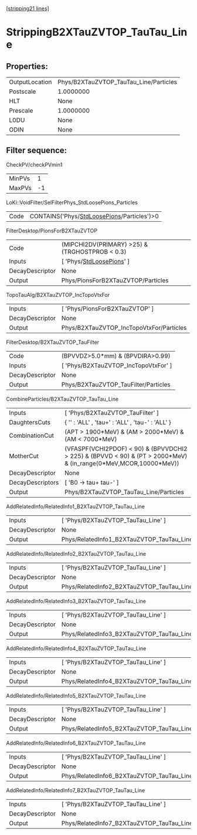 [[stripping21 lines]](./stripping21-index)

# StrippingB2XTauZVTOP_TauTau_Line

## Properties:

|                |                                        |
|----------------|----------------------------------------|
| OutputLocation | Phys/B2XTauZVTOP_TauTau_Line/Particles |
| Postscale      | 1.0000000                              |
| HLT            | None                                   |
| Prescale       | 1.0000000                              |
| L0DU           | None                                   |
| ODIN           | None                                   |

## Filter sequence:

CheckPV/checkPVmin1

|        |     |
|--------|-----|
| MinPVs | 1   |
| MaxPVs | -1  |

LoKi::VoidFilter/SelFilterPhys_StdLoosePions_Particles

|      |                                                                                            |
|------|--------------------------------------------------------------------------------------------|
| Code | CONTAINS('Phys/[StdLoosePions](./stripping21-commonparticles-stdloosepions)/Particles')\>0 |

FilterDesktop/PionsForB2XTauZVTOP

|                 |                                                                           |
|-----------------|---------------------------------------------------------------------------|
| Code            | (MIPCHI2DV(PRIMARY) \>25) & (TRGHOSTPROB \< 0.3)                          |
| Inputs          | [ 'Phys/[StdLoosePions](./stripping21-commonparticles-stdloosepions)' ] |
| DecayDescriptor | None                                                                      |
| Output          | Phys/PionsForB2XTauZVTOP/Particles                                        |

TopoTauAlg/B2XTauZVTOP_IncTopoVtxFor

|                 |                                          |
|-----------------|------------------------------------------|
| Inputs          | [ 'Phys/PionsForB2XTauZVTOP' ]         |
| DecayDescriptor | None                                     |
| Output          | Phys/B2XTauZVTOP_IncTopoVtxFor/Particles |

FilterDesktop/B2XTauZVTOP_TauFilter

|                 |                                        |
|-----------------|----------------------------------------|
| Code            | (BPVVDZ\>5.0\*mm) & (BPVDIRA\>0.99)    |
| Inputs          | [ 'Phys/B2XTauZVTOP_IncTopoVtxFor' ] |
| DecayDescriptor | None                                   |
| Output          | Phys/B2XTauZVTOP_TauFilter/Particles   |

CombineParticles/B2XTauZVTOP_TauTau_Line

|                  |                                                                                                                         |
|------------------|-------------------------------------------------------------------------------------------------------------------------|
| Inputs           | [ 'Phys/B2XTauZVTOP_TauFilter' ]                                                                                      |
| DaughtersCuts    | { '' : 'ALL' , 'tau+' : 'ALL' , 'tau-' : 'ALL' }                                                                        |
| CombinationCut   | (APT \> 1900\*MeV) & (AM \> 2000\*MeV) & (AM \< 7000\*MeV)                                                              |
| MotherCut        | (VFASPF(VCHI2PDOF) \< 90) & (BPVVDCHI2 \> 225) & (BPVVD \< 90) & (PT \> 2000\*MeV) & (in_range(0\*MeV,MCOR,10000\*MeV)) |
| DecayDescriptor  | None                                                                                                                    |
| DecayDescriptors | [ 'B0 -\> tau+ tau-' ]                                                                                                |
| Output           | Phys/B2XTauZVTOP_TauTau_Line/Particles                                                                                  |

AddRelatedInfo/RelatedInfo1_B2XTauZVTOP_TauTau_Line

|                 |                                                     |
|-----------------|-----------------------------------------------------|
| Inputs          | [ 'Phys/B2XTauZVTOP_TauTau_Line' ]                |
| DecayDescriptor | None                                                |
| Output          | Phys/RelatedInfo1_B2XTauZVTOP_TauTau_Line/Particles |

AddRelatedInfo/RelatedInfo2_B2XTauZVTOP_TauTau_Line

|                 |                                                     |
|-----------------|-----------------------------------------------------|
| Inputs          | [ 'Phys/B2XTauZVTOP_TauTau_Line' ]                |
| DecayDescriptor | None                                                |
| Output          | Phys/RelatedInfo2_B2XTauZVTOP_TauTau_Line/Particles |

AddRelatedInfo/RelatedInfo3_B2XTauZVTOP_TauTau_Line

|                 |                                                     |
|-----------------|-----------------------------------------------------|
| Inputs          | [ 'Phys/B2XTauZVTOP_TauTau_Line' ]                |
| DecayDescriptor | None                                                |
| Output          | Phys/RelatedInfo3_B2XTauZVTOP_TauTau_Line/Particles |

AddRelatedInfo/RelatedInfo4_B2XTauZVTOP_TauTau_Line

|                 |                                                     |
|-----------------|-----------------------------------------------------|
| Inputs          | [ 'Phys/B2XTauZVTOP_TauTau_Line' ]                |
| DecayDescriptor | None                                                |
| Output          | Phys/RelatedInfo4_B2XTauZVTOP_TauTau_Line/Particles |

AddRelatedInfo/RelatedInfo5_B2XTauZVTOP_TauTau_Line

|                 |                                                     |
|-----------------|-----------------------------------------------------|
| Inputs          | [ 'Phys/B2XTauZVTOP_TauTau_Line' ]                |
| DecayDescriptor | None                                                |
| Output          | Phys/RelatedInfo5_B2XTauZVTOP_TauTau_Line/Particles |

AddRelatedInfo/RelatedInfo6_B2XTauZVTOP_TauTau_Line

|                 |                                                     |
|-----------------|-----------------------------------------------------|
| Inputs          | [ 'Phys/B2XTauZVTOP_TauTau_Line' ]                |
| DecayDescriptor | None                                                |
| Output          | Phys/RelatedInfo6_B2XTauZVTOP_TauTau_Line/Particles |

AddRelatedInfo/RelatedInfo7_B2XTauZVTOP_TauTau_Line

|                 |                                                     |
|-----------------|-----------------------------------------------------|
| Inputs          | [ 'Phys/B2XTauZVTOP_TauTau_Line' ]                |
| DecayDescriptor | None                                                |
| Output          | Phys/RelatedInfo7_B2XTauZVTOP_TauTau_Line/Particles |
